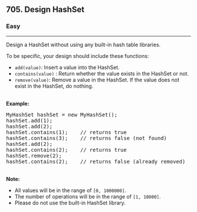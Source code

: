<h2>705. Design HashSet</h2><h3>Easy</h3><hr><div><p>Design a HashSet&nbsp;without using any built-in hash table libraries.</p>

<p>To be specific, your design should include these functions:</p>

<ul>
	<li><code>add(value)</code>:&nbsp;Insert a value into the HashSet.&nbsp;</li>
	<li><code>contains(value)</code> : Return whether the value exists in the HashSet or not.</li>
	<li><code>remove(value)</code>: Remove a value in&nbsp;the HashSet. If the value does not exist in the HashSet, do nothing.</li>
</ul>

<p><br>
<strong>Example:</strong></p>

<pre>MyHashSet hashSet = new MyHashSet();
hashSet.add(1); &nbsp; &nbsp; &nbsp; &nbsp; 
hashSet.add(2); &nbsp; &nbsp; &nbsp; &nbsp; 
hashSet.contains(1); &nbsp;&nbsp;&nbsp;// returns true
hashSet.contains(3); &nbsp;&nbsp;&nbsp;// returns false (not found)
hashSet.add(2); &nbsp; &nbsp; &nbsp; &nbsp; &nbsp;
hashSet.contains(2); &nbsp;&nbsp;&nbsp;// returns true
hashSet.remove(2); &nbsp; &nbsp; &nbsp; &nbsp; &nbsp;
hashSet.contains(2); &nbsp;&nbsp;&nbsp;// returns false (already removed)
</pre>

<p><br>
<strong>Note:</strong></p>

<ul>
	<li>All values will be in the range of <code>[0, 1000000]</code>.</li>
	<li>The number of operations will be in the range of&nbsp;<code>[1, 10000]</code>.</li>
	<li>Please do not use the built-in HashSet library.</li>
</ul>
</div>